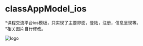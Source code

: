 # classAppModel_ios
*课程交流平台ios模板，只实现了主要界面，登陆，注册，信息呈现等。  
*相关图片自行修改。  

![logo](http://tp2.sinaimg.cn/2277074025/180/40052536183/1)
